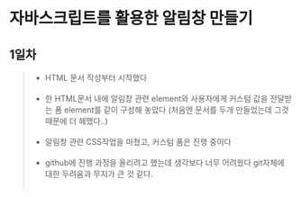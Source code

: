자바스크립트를 활용한 알림창 만들기
==

1일차
--

> * HTML 문서 작성부터 시작했다<br><br>  
> * 한 HTML문서 내에 알림창 관련 element와 사용자에게 커스텀 값을 전달받는 폼 element를 같이 구성해 놓았다 (처음엔 문서를 두개 만들었는데 그것 때문에 더 헤맸다..)<br><br>
> * 알림창 관련 CSS작업을 마쳤고, 커스텀 폼은 진행 중이다<br><br>
> * github에 진행 과정을 올리려고 했는데 생각보다 너무 어려웠다 git자체에 대한 두려움과 무지가 큰 것 같다.<br><br>
